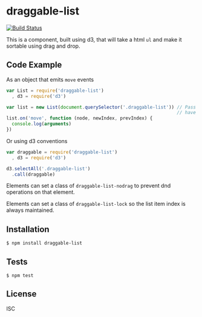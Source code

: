 # draggable-list

[![Build
Status](https://travis-ci.org/SpiderStrategies/draggable-list.svg?branch=master)](https://travis-ci.org/SpiderStrategies/draggable-list)

This is a component, built using d3, that will take a html `ul` and make it sortable using
drag and drop.

## Code Example

As an object that emits `move` events

```javascript
var List = require('draggable-list')
  , d3 = require('d3')

var list = new List(document.querySelector('.draggable-list')) // Pass in a node that should
                                                               // have dnd to sort
list.on('move', function (node, newIndex, prevIndex) {
  console.log(arguments)
})
```

Or using d3 conventions

```javascript
var draggable = require('draggable-list')
  , d3 = require('d3')

d3.selectAll('.draggable-list')
  .call(draggable)
```

Elements can set a class of `draggable-list-nodrag` to prevent dnd operations on that element.

Elements can set a class of `draggable-list-lock` so the list item index is always maintained.

## Installation

```
$ npm install draggable-list
```

## Tests

```
$ npm test
```

## License

ISC
